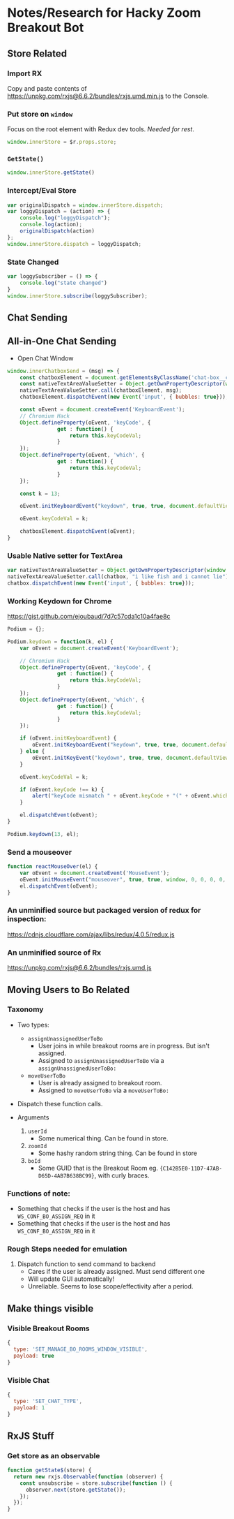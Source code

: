 # Notes/Research for Hacky Zoom Breakout Bot

## Store Related

### Import RX

Copy and paste contents of https://unpkg.com/rxjs@6.6.2/bundles/rxjs.umd.min.js to the Console.

### Put store on `window`

Focus on the root element with Redux dev tools. *Needed for rest*.


```javascript
window.innerStore = $r.props.store;

```

### `GetState()`

```javascript
window.innerStore.getState()
```

### Intercept/Eval Store

```javascript
var originalDispatch = window.innerStore.dispatch;
var loggyDispatch = (action) => {
    console.log("loggyDispatch");
    console.log(action);
    originalDispatch(action)
};
window.innerStore.dispatch = loggyDispatch;
```

### State Changed


```javascript
var loggySubscriber = () => {
    console.log("state changed")
}
window.innerStore.subscribe(loggySubscriber);
```

## Chat Sending

## All-in-One Chat Sending

* Open Chat Window

```javascript
window.innerChatboxSend = (msg) => {
    const chatboxElement = document.getElementsByClassName('chat-box__chat-textarea')[0];
    const nativeTextAreaValueSetter = Object.getOwnPropertyDescriptor(window.HTMLTextAreaElement.prototype, "value").set;
    nativeTextAreaValueSetter.call(chatboxElement, msg);
    chatboxElement.dispatchEvent(new Event('input', { bubbles: true}));

    const oEvent = document.createEvent('KeyboardEvent');
    // Chromium Hack
    Object.defineProperty(oEvent, 'keyCode', {
                get : function() {
                    return this.keyCodeVal;
                }
    });
    Object.defineProperty(oEvent, 'which', {
                get : function() {
                    return this.keyCodeVal;
                }
    });

    const k = 13;

    oEvent.initKeyboardEvent("keydown", true, true, document.defaultView, k, k, "", "", false, "");

    oEvent.keyCodeVal = k;

    chatboxElement.dispatchEvent(oEvent);
}
```

### Usable Native setter for TextArea

```javascript
var nativeTextAreaValueSetter = Object.getOwnPropertyDescriptor(window.HTMLTextAreaElement.prototype, "value").set;
nativeTextAreaValueSetter.call(chatbox, "i like fish and i cannot lie");
chatbox.dispatchEvent(new Event('input', { bubbles: true}));
```


### Working Keydown for Chrome

https://gist.github.com/ejoubaud/7d7c57cda1c10a4fae8c

```javascript
Podium = {};

Podium.keydown = function(k, el) {
    var oEvent = document.createEvent('KeyboardEvent');

    // Chromium Hack
    Object.defineProperty(oEvent, 'keyCode', {
                get : function() {
                    return this.keyCodeVal;
                }
    });
    Object.defineProperty(oEvent, 'which', {
                get : function() {
                    return this.keyCodeVal;
                }
    });

    if (oEvent.initKeyboardEvent) {
        oEvent.initKeyboardEvent("keydown", true, true, document.defaultView, k, k, "", "", false, "");
    } else {
        oEvent.initKeyEvent("keydown", true, true, document.defaultView, false, false, false, false, k, 0);
    }

    oEvent.keyCodeVal = k;

    if (oEvent.keyCode !== k) {
        alert("keyCode mismatch " + oEvent.keyCode + "(" + oEvent.which + ")");
    }

    el.dispatchEvent(oEvent);
}

Podium.keydown(13, el);
```

### Send a mouseover

```javascript
function reactMouseOver(el) {
    var oEvent = document.createEvent('MouseEvent');
    oEvent.initMouseEvent("mouseover", true, true, window, 0, 0, 0, 0, 0, false, false, false, false, 0, null);
    el.dispatchEvent(oEvent);
}
```

### An unminified source but packaged version of redux for inspection:

https://cdnjs.cloudflare.com/ajax/libs/redux/4.0.5/redux.js

### An unminified source of Rx

https://unpkg.com/rxjs@6.6.2/bundles/rxjs.umd.js

## Moving Users to Bo Related

### Taxonomy

* Two types:
    * `assignUnassignedUserToBo`
        * User joins in while breakout rooms are in progress. But isn't assigned.
        * Assigned to `assignUnassignedUserToBo` via a `assignUnassignedUserToBo:`
    * `moveUserToBo`
        * User is already assigned to breakout room.
        * Assigned to `moveUserToBo` via a `moveUserToBo:`

* Dispatch these function calls.
* Arguments
    1. `userId`
        * Some numerical thing. Can be found in store.
    2. `zoomId`
        * Some hashy random string thing. Can be found in store
    3. `boId`
        * Some GUID that is the Breakout Room eg. `{C142B5E0-11D7-47AB-D65D-4AB7B638BC99}`, with curly braces.

### Functions of note:

* Something that checks if the user is the host and has `WS_CONF_BO_ASSIGN_REQ` in it
* Something that checks if the user is the host and has `WS_CONF_BO_ASSIGN_REQ` in it

### Rough Steps needed for emulation

1. Dispatch function to send command to backend
    * Cares if the user is already assigned. Must send different one
    * Will update GUI automatically!
    * Unreliable. Seems to lose scope/effectivity after a period.

## Make things visible

### Visible Breakout Rooms

```javascript
{
  type: 'SET_MANAGE_BO_ROOMS_WINDOW_VISIBLE',
  payload: true
}
```

### Visible Chat

```javascript
{
  type: 'SET_CHAT_TYPE',
  payload: 1
}
```

## RxJS Stuff

### Get store as an observable

```javascript
function getState$(store) {
  return new rxjs.Observable(function (observer) {
    const unsubscribe = store.subscribe(function () {
      observer.next(store.getState());
    });
  });
}
```


[nomeetingchatapi]: https://devforum.zoom.us/t/in-meeting-chats/26572